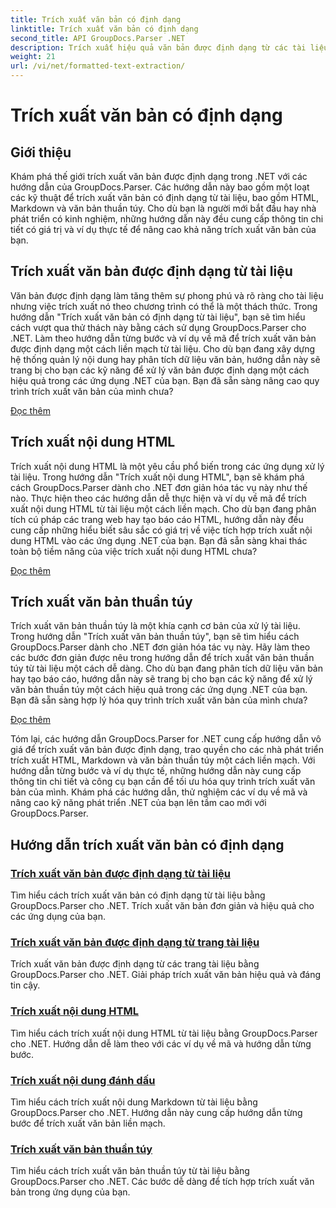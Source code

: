 ```yaml
---
title: Trích xuất văn bản có định dạng
linktitle: Trích xuất văn bản có định dạng
second_title: API GroupDocs.Parser .NET
description: Trích xuất hiệu quả văn bản được định dạng từ các tài liệu trong .NET bằng GroupDocs.Parser. Tìm hiểu cách trích xuất HTML, Markdown và văn bản thuần túy một cách liền mạch.
weight: 21
url: /vi/net/formatted-text-extraction/
---
```


# Trích xuất văn bản có định dạng


## Giới thiệu

Khám phá thế giới trích xuất văn bản được định dạng trong .NET với các hướng dẫn của GroupDocs.Parser. Các hướng dẫn này bao gồm một loạt các kỹ thuật để trích xuất văn bản có định dạng từ tài liệu, bao gồm HTML, Markdown và văn bản thuần túy. Cho dù bạn là người mới bắt đầu hay nhà phát triển có kinh nghiệm, những hướng dẫn này đều cung cấp thông tin chi tiết có giá trị và ví dụ thực tế để nâng cao khả năng trích xuất văn bản của bạn.

## Trích xuất văn bản được định dạng từ tài liệu

Văn bản được định dạng làm tăng thêm sự phong phú và rõ ràng cho tài liệu nhưng việc trích xuất nó theo chương trình có thể là một thách thức. Trong hướng dẫn "Trích xuất văn bản có định dạng từ tài liệu", bạn sẽ tìm hiểu cách vượt qua thử thách này bằng cách sử dụng GroupDocs.Parser cho .NET. Làm theo hướng dẫn từng bước và ví dụ về mã để trích xuất văn bản được định dạng một cách liền mạch từ tài liệu. Cho dù bạn đang xây dựng hệ thống quản lý nội dung hay phân tích dữ liệu văn bản, hướng dẫn này sẽ trang bị cho bạn các kỹ năng để xử lý văn bản được định dạng một cách hiệu quả trong các ứng dụng .NET của bạn. Bạn đã sẵn sàng nâng cao quy trình trích xuất văn bản của mình chưa?

[Đọc thêm](./extract-formatted-text-from-document/)

## Trích xuất nội dung HTML

Trích xuất nội dung HTML là một yêu cầu phổ biến trong các ứng dụng xử lý tài liệu. Trong hướng dẫn "Trích xuất nội dung HTML", bạn sẽ khám phá cách GroupDocs.Parser dành cho .NET đơn giản hóa tác vụ này như thế nào. Thực hiện theo các hướng dẫn dễ thực hiện và ví dụ về mã để trích xuất nội dung HTML từ tài liệu một cách liền mạch. Cho dù bạn đang phân tích cú pháp các trang web hay tạo báo cáo HTML, hướng dẫn này đều cung cấp những hiểu biết sâu sắc có giá trị về việc tích hợp trích xuất nội dung HTML vào các ứng dụng .NET của bạn. Bạn đã sẵn sàng khai thác toàn bộ tiềm năng của việc trích xuất nội dung HTML chưa?

[Đọc thêm](./extract-html-content/)

## Trích xuất văn bản thuần túy

Trích xuất văn bản thuần túy là một khía cạnh cơ bản của xử lý tài liệu. Trong hướng dẫn "Trích xuất văn bản thuần túy", bạn sẽ tìm hiểu cách GroupDocs.Parser dành cho .NET đơn giản hóa tác vụ này. Hãy làm theo các bước đơn giản được nêu trong hướng dẫn để trích xuất văn bản thuần túy từ tài liệu một cách dễ dàng. Cho dù bạn đang phân tích dữ liệu văn bản hay tạo báo cáo, hướng dẫn này sẽ trang bị cho bạn các kỹ năng để xử lý văn bản thuần túy một cách hiệu quả trong các ứng dụng .NET của bạn. Bạn đã sẵn sàng hợp lý hóa quy trình trích xuất văn bản của mình chưa?

[Đọc thêm](./extract-plain-text/)

Tóm lại, các hướng dẫn GroupDocs.Parser for .NET cung cấp hướng dẫn vô giá để trích xuất văn bản được định dạng, trao quyền cho các nhà phát triển trích xuất HTML, Markdown và văn bản thuần túy một cách liền mạch. Với hướng dẫn từng bước và ví dụ thực tế, những hướng dẫn này cung cấp thông tin chi tiết và công cụ bạn cần để tối ưu hóa quy trình trích xuất văn bản của mình. Khám phá các hướng dẫn, thử nghiệm các ví dụ về mã và nâng cao kỹ năng phát triển .NET của bạn lên tầm cao mới với GroupDocs.Parser.
## Hướng dẫn trích xuất văn bản có định dạng
### [Trích xuất văn bản được định dạng từ tài liệu](./extract-formatted-text-from-document/)
Tìm hiểu cách trích xuất văn bản có định dạng từ tài liệu bằng GroupDocs.Parser cho .NET. Trích xuất văn bản đơn giản và hiệu quả cho các ứng dụng của bạn.
### [Trích xuất văn bản được định dạng từ trang tài liệu](./extract-formatted-text-from-document-page/)
Trích xuất văn bản được định dạng từ các trang tài liệu bằng GroupDocs.Parser cho .NET. Giải pháp trích xuất văn bản hiệu quả và đáng tin cậy.
### [Trích xuất nội dung HTML](./extract-html-content/)
Tìm hiểu cách trích xuất nội dung HTML từ tài liệu bằng GroupDocs.Parser cho .NET. Hướng dẫn dễ làm theo với các ví dụ về mã và hướng dẫn từng bước.
### [Trích xuất nội dung đánh dấu](./extract-markdown-content/)
Tìm hiểu cách trích xuất nội dung Markdown từ tài liệu bằng GroupDocs.Parser cho .NET. Hướng dẫn này cung cấp hướng dẫn từng bước để trích xuất văn bản liền mạch.
### [Trích xuất văn bản thuần túy](./extract-plain-text/)
Tìm hiểu cách trích xuất văn bản thuần túy từ tài liệu bằng GroupDocs.Parser cho .NET. Các bước dễ dàng để tích hợp trích xuất văn bản trong ứng dụng của bạn.
